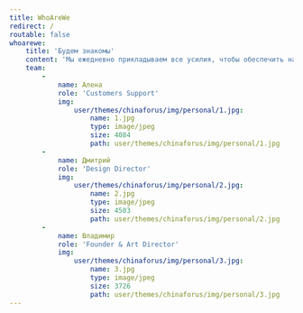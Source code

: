 ```yaml
---
title: WhoAreWe
redirect: /
routable: false
whoarewe:
    title: 'Будем знакомы'
    content: 'Мы ежедневно прикладываем все усилия, чтобы обеспечить наилучший сервис для вас и вашего бизнеса'
    team:
        -
            name: Алена
            role: 'Customers Support'
            img:
                user/themes/chinaforus/img/personal/1.jpg:
                    name: 1.jpg
                    type: image/jpeg
                    size: 4084
                    path: user/themes/chinaforus/img/personal/1.jpg
        -
            name: Дмитрий
            role: 'Design Director'
            img:
                user/themes/chinaforus/img/personal/2.jpg:
                    name: 2.jpg
                    type: image/jpeg
                    size: 4503
                    path: user/themes/chinaforus/img/personal/2.jpg
        -
            name: Владимир
            role: 'Founder & Art Director'
            img:
                user/themes/chinaforus/img/personal/3.jpg:
                    name: 3.jpg
                    type: image/jpeg
                    size: 3726
                    path: user/themes/chinaforus/img/personal/3.jpg
---
```



